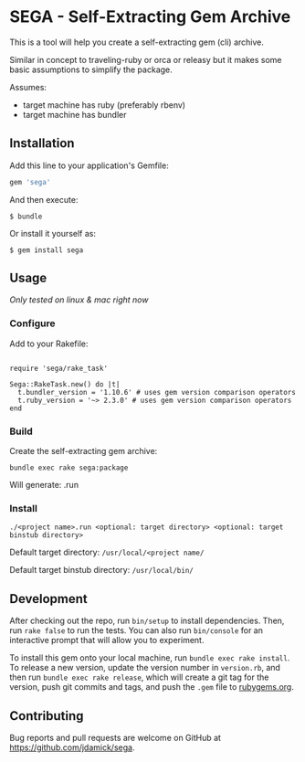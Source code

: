 # SEGA - Self-Extracting Gem Archive

This is a tool will help you create a self-extracting gem (cli) archive.

Similar in concept to traveling-ruby or orca or releasy but it makes some basic assumptions to simplify the package.

Assumes:
* target machine has ruby (preferably rbenv)
* target machine has bundler

## Installation

Add this line to your application's Gemfile:

```ruby
gem 'sega'
```

And then execute:

    $ bundle

Or install it yourself as:

    $ gem install sega

## Usage

_Only tested on linux & mac right now_

### Configure

Add to your Rakefile:

```

require 'sega/rake_task'

Sega::RakeTask.new() do |t|
  t.bundler_version = '1.10.6' # uses gem version comparison operators
  t.ruby_version = '~> 2.3.0' # uses gem version comparison operators
end

```

### Build

Create the self-extracting gem archive:

```
bundle exec rake sega:package
```

Will generate: <project name>.run

### Install


```
./<project name>.run <optional: target directory> <optional: target binstub directory>
```

Default target directory:  ```/usr/local/<project name/```

Default target binstub directory:  ```/usr/local/bin/```


## Development

After checking out the repo, run `bin/setup` to install dependencies. Then, run `rake false` to run the tests. You can also run `bin/console` for an interactive prompt that will allow you to experiment.

To install this gem onto your local machine, run `bundle exec rake install`. To release a new version, update the version number in `version.rb`, and then run `bundle exec rake release`, which will create a git tag for the version, push git commits and tags, and push the `.gem` file to [rubygems.org](https://rubygems.org).

## Contributing

Bug reports and pull requests are welcome on GitHub at https://github.com/jdamick/sega.
